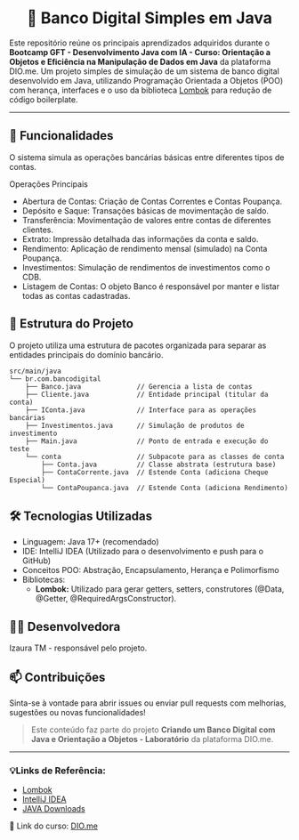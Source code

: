 # <h1 align="center">🏦 Banco Digital Simples em Java</h1>
Este repositório reúne os principais aprendizados adquiridos durante o **Bootcamp GFT - Desenvolvimento Java com IA - Curso: Orientação a Objetos e Eficiência na Manipulação de Dados em Java** da plataforma DIO.me.
Um projeto simples de simulação de um sistema de banco digital desenvolvido em Java, utilizando Programação Orientada a Objetos (POO) com herança, interfaces e o uso da biblioteca [Lombok](https://projectlombok.org/) para redução de código boilerplate.

---

## 🚀 Funcionalidades
O sistema simula as operações bancárias básicas entre diferentes tipos de contas.

Operações Principais
- Abertura de Contas: Criação de Contas Correntes e Contas Poupança.
- Depósito e Saque: Transações básicas de movimentação de saldo.
- Transferência: Movimentação de valores entre contas de diferentes clientes.
- Extrato: Impressão detalhada das informações da conta e saldo.
- Rendimento: Aplicação de rendimento mensal (simulado) na Conta Poupança.
- Investimentos: Simulação de rendimentos de investimentos como o CDB.
- Listagem de Contas: O objeto Banco é responsável por manter e listar todas as contas cadastradas.

## 🧱 Estrutura do Projeto  

O projeto utiliza uma estrutura de pacotes organizada para separar as entidades principais do domínio bancário.
```
src/main/java
└── br.com.bancodigital
    ├── Banco.java              // Gerencia a lista de contas
    ├── Cliente.java            // Entidade principal (titular da conta)
    ├── IConta.java             // Interface para as operações bancárias
    ├── Investimentos.java      // Simulação de produtos de investimento
    ├── Main.java               // Ponto de entrada e execução do teste
    └── conta                   // Subpacote para as classes de conta
        ├── Conta.java          // Classe abstrata (estrutura base)
        ├── ContaCorrente.java  // Estende Conta (adiciona Cheque Especial)
        └── ContaPoupanca.java  // Estende Conta (adiciona Rendimento)
```

## 🛠️ Tecnologias Utilizadas
- Linguagem: Java 17+ (recomendado)
- IDE: IntelliJ IDEA (Utilizado para o desenvolvimento e push para o GitHub)
- Conceitos POO: Abstração, Encapsulamento, Herança e Polimorfismo
- Bibliotecas:
  * **Lombok:** Utilizado para gerar getters, setters, construtores (@Data, @Getter, @RequiredArgsConstructor).
 
## 👩‍💻 Desenvolvedora
Izaura TM - responsável pelo projeto.

## 📫 Contribuições
Sinta-se à vontade para abrir issues ou enviar pull requests com melhorias, sugestões ou novas funcionalidades!

> Este conteúdo faz parte do projeto **Criando um Banco Digital com Java e Orientação a Objetos - Laboratório** da plataforma DIO.me.

---
 ### 💡Links de Referência:
- [Lombok](https://projectlombok.org/)
- [IntelliJ IDEA](https://www.jetbrains.com/pt-br/idea/)
- [JAVA Downloads](https://www.oracle.com/java/technologies/downloads/)
  
📎 Link do curso: [DIO.me](https://web.dio.me/home) 





